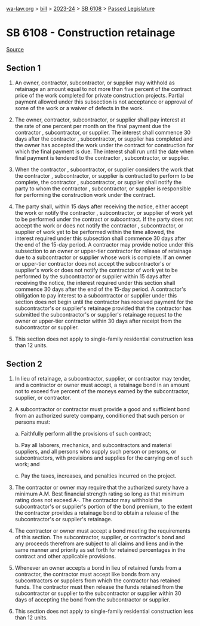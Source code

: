 [wa-law.org](/) > [bill](/bill/) > [2023-24](/bill/2023-24/) > [SB 6108](/bill/2023-24/sb/6108/) > [Passed Legislature](/bill/2023-24/sb/6108/S.PL/)

# SB 6108 - Construction retainage

[Source](http://lawfilesext.leg.wa.gov/biennium/2023-24/Pdf/Bills/Senate%20Passed%20Legislature/6108-S.PL.pdf)

## Section 1
1. An owner, contractor,  subcontractor, or supplier may withhold as retainage an amount equal to not more than five percent of the contract price of the work completed for private construction projects. Partial payment allowed under this subsection is not acceptance or approval of some of the work or a waiver of defects in the work.

2. The owner, contractor,  subcontractor, or supplier shall pay interest at the rate of one percent per month on the final payment due the contractor , subcontractor, or supplier. The interest shall commence 30 days after the contractor , subcontractor, or supplier has completed and the owner has accepted the work under the contract for construction for which the final payment is due. The interest shall run until the date when final payment is tendered to the contractor , subcontractor, or supplier.

3. When the contractor , subcontractor, or supplier considers the work that the contractor , subcontractor, or supplier is contracted to perform to be complete, the contractor , subcontractor, or supplier shall notify the party to whom the contractor , subcontractor, or supplier is responsible for performing the construction work under the contract.

4. The party shall, within 15 days after receiving the notice, either accept the work or notify the contractor , subcontractor, or supplier of work yet to be performed under the contract or subcontract. If the party does not accept the work or does not notify the contractor , subcontractor, or supplier of work yet to be performed within the time allowed, the interest required under this subsection shall commence 30 days after the end of the 15-day period. A contractor may provide notice under this subsection to an owner or upper-tier contractor for release of retainage due to a subcontractor or supplier whose work is complete. If an owner or upper-tier contractor does not accept the subcontractor's or supplier's work or does not notify the contractor of work yet to be performed by the subcontractor or supplier within 15 days after receiving the notice, the interest required under this section shall commence 30 days after the end of the 15-day period. A contractor's obligation to pay interest to a subcontractor or supplier under this section does not begin until the contractor has received payment for the subcontractor's or supplier's retainage provided that the contractor has submitted the subcontractor's or supplier's retainage request to the owner or upper-tier contractor within 30 days after receipt from the subcontractor or supplier.

5. This section does not apply to single-family residential construction less than 12 units.

## Section 2
1. In lieu of retainage, a subcontractor, supplier, or contractor may tender, and a contractor or owner must accept, a retainage bond in an amount not to exceed five percent of the moneys earned by the subcontractor, supplier, or contractor.

2. A subcontractor or contractor must provide a good and sufficient bond from an authorized surety company, conditioned that such person or persons must:

    a. Faithfully perform all the provisions of such contract;

    b. Pay all laborers, mechanics, and subcontractors and material suppliers, and all persons who supply such person or persons, or subcontractors, with provisions and supplies for the carrying on of such work; and

    c. Pay the taxes, increases, and penalties incurred on the project.

3. The contractor or owner may require that the authorized surety have a minimum A.M. Best financial strength rating so long as that minimum rating does not exceed A-. The contractor may withhold the subcontractor's or supplier's portion of the bond premium, to the extent the contractor provides a retainage bond to obtain a release of the subcontractor's or supplier's retainage.

4. The contractor or owner must accept a bond meeting the requirements of this section. The subcontractor, supplier, or contractor's bond and any proceeds therefrom are subject to all claims and liens and in the same manner and priority as set forth for retained percentages in the contract and other applicable provisions.

5. Whenever an owner accepts a bond in lieu of retained funds from a contractor, the contractor must accept like bonds from any subcontractors or suppliers from which the contractor has retained funds. The contractor must then release the funds retained from the subcontractor or supplier to the subcontractor or supplier within 30 days of accepting the bond from the subcontractor or supplier.

6. This section does not apply to single-family residential construction less than 12 units.
